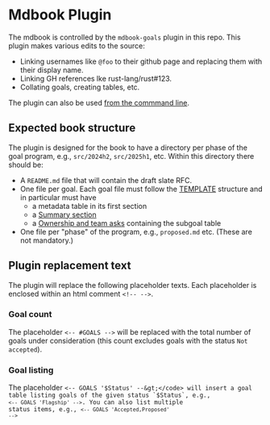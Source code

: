 # Mdbook Plugin

The mdbook is controlled by the `mdbook-goals` plugin in this repo.
This plugin makes various edits to the source:

* Linking usernames like <code>&#x40;foo</code> to their github page and replacing them with their display name.
* Linking GH references lke rust-lang/rust#123.
* Collating goals, creating tables, etc.

The plugin can also be used [from the commmand line](./commands.md).

## Expected book structure

The plugin is designed for the book to have a directory per phase of the goal program, e.g., `src/2024h2`, `src/2025h1`, etc.
Within this directory there should be:

* A `README.md` file that will contain the draft slate RFC.
* One file per goal. Each goal file must follow the [TEMPLATE](../TEMPLATE.md) structure and in particular must have
    * a metadata table in its first section
    * a [Summary section](../TEMPLATE.md#summary)
    * a [Ownership and team asks](../TEMPLATE.md#ownership-and-team-asks) containing the subgoal table
* One file per "phase" of the program, e.g., `proposed.md` etc. (These are not mandatory.)

## Plugin replacement text

The plugin will replace the following placeholder texts.
Each placeholder is enclosed within an html comment `<!-- -->`.

### Goal count

The placeholder <code>&lt;-- #GOALS --&gt;</code> will be replaced with the total number of goals under consideration
(this count excludes goals with the status `Not accepted`).

### Goal listing

The placeholder <code>&lt;-- GOALS '$Status' --&gt;</code> will insert a goal table listing goals of the given status `$Status`, e.g., <code>&lt;-- GOALS 'Flagship' --&gt;</code>. You can also list multiple status items, e.g., <code>&lt;-- GOALS 'Accepted,Proposed' --&gt;</code>